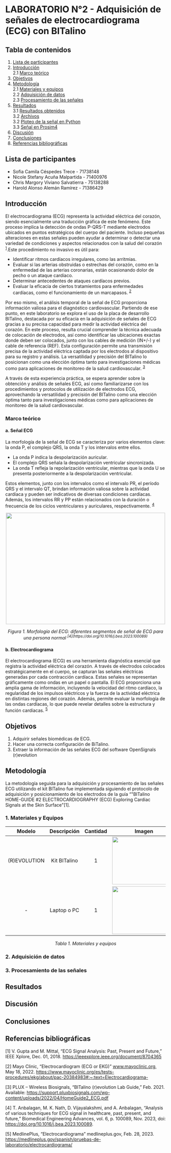 # LABORATORIO N°2 - Adquisición de señales de electrocardiograma (ECG) con BITalino
## Tabla de contenidos
1. [Lista de participantes](#lista)
2. [Introducción](#introduccion)\
   2.1 [Marco teórico](#marco)
3. [Objetivos](#objetivos)
4. [Metodología](#metodologia)\
   2.1 [Materiales y equipos](#materiales)\
   2.2 [Adquisición de datos](#adquisicion)\
   2.3 [Procesamiento de las señales](#procesamiento)
5. [Resultados](#resultados)\
   3.1 [Resultados obtenidos](#)\
   3.2 [Archivos](#)\
   3.2 [Ploteo de la señal en Python](#)\
   3.3 [Señal en Prosim4](#)
6. [Discusión](#discusion)
7. [Conclusiones](#conclusiones)
8. [Referencias bibliográficas](#referencias)

<a name="lista"></a>
## Lista de participantes
- Sofia Camila Céspedes Trece - 71738148
- Nicole Stefany Acuña Malpartida - 71400976
- Chris Margory Viviano Salvatierra - 75138288
- Harold Alonso Alemán Ramírez - 71386429
  
<a name="introduccion"></a>
## Introducción
El electrocardiograma (ECG) representa la actividad eléctrica del corazón, siendo esencialmente una traducción gráfica de este fenómeno. Este proceso implica la detección de ondas P-QRS-T mediante electrodos ubicados en puntos estratégicos del cuerpo del paciente. Incluso pequeñas alteraciones en estas señales pueden ayudar a determinar o detectar una variedad de condiciones y aspectos relacionados con la salud del corazón <sup>[1](https://ieeexplore.ieee.org/document/8704365)</sup>.Este procedimiento no invasivo es útil para:

- Identificar ritmos cardíacos irregulares, como las arritmias.
- Evaluar si las arterias obstruidas o estrechas del corazón, como en la enfermedad de las arterias coronarias, están ocasionando dolor de pecho o un ataque cardíaco.
- Determinar antecedentes de ataques cardíacos previos.
- Evaluar la eficacia de ciertos tratamientos para enfermedades cardíacas, como el funcionamiento de un marcapasos. <sup>[2](https://www.mayoclinic.org/es/tests-procedures/ekg/about/pac-20384983#:~:text=Electrocardiograma-)</sup>

Por eso mismo, el análisis temporal de la señal de ECG proporciona información valiosa para el diagnóstico cardiovascular. Partiendo de ese punto, en este laboratorio se explora el uso de la placa de desarrollo BITalino, destacada por su eficacia en la adquisición de señales de ECG gracias a su precisa capacidad para medir la actividad eléctrica del corazón. En este proceso, resulta crucial comprender la técnica adecuada de colocación de electrodos, así como identificar las ubicaciones exactas donde deben ser colocados, junto con los cables de medición (IN+/-) y el cable de referencia (REF). Esta configuración permite una transmisión precisa de la actividad eléctrica captada por los electrodos al dispositivo para su registro y análisis. La versatilidad y precisión del BITalino lo posicionan como una elección óptima tanto para investigaciones médicas como para aplicaciones de monitoreo de la salud cardiovascular. <sup>[3](https://support.pluxbiosignals.com/wp-content/uploads/2022/04/HomeGuide2_ECG.pdf)</sup>
	
A través de esta experiencia práctica, se espera aprender sobre la obtención y análisis de señales ECG, así como familiarizarse con los procedimientos y protocolos de utilización de electrodos ECG, aprovechando la versatilidad y precisión del BITalino como una elección óptima tanto para investigaciones médicas como para aplicaciones de monitoreo de la salud cardiovascular.

<a name="marco"></a>
### Marco teórico
#### a. Señal ECG
La morfología de la señal de ECG se caracteriza por varios elementos clave: la onda P, el complejo QRS, la onda T y los intervalos entre ellos.

- La onda P indica la despolarización auricular.
- El complejo QRS señala la despolarización ventricular sincronizada.
- La onda T refleja la repolarización ventricular, mientras que la onda U se presenta posteriormente a la despolarización ventricular.
  
Estos elementos, junto con los intervalos como el intervalo PR, el período QRS y el intervalo QT, brindan información valiosa sobre la actividad cardíaca y pueden ser indicativos de diversas condiciones cardíacas. Además, los intervalos RR y PP están relacionados con la duración o frecuencia de los ciclos ventriculares y auriculares, respectivamente. <sup>[4](https://doi.org/10.1016/j.bea.2023.100089)</sup>

</div>
<p align="center">
<image width="500" height="350"src="https://github.com/sofiacespedes22/ISB_2024_G8/assets/164541825/c90c0996-9e1f-4b7f-887d-b750cb7197ab">
<p align="center"><i>Figura 1. Morfología del ECG: diferentes segmentos de señal de ECG para una persona normal <sup>[4](https://doi.org/10.1016/j.bea.2023.100089)</sup> </i></p>
</div>

#### b. Electrocardiograma
El electrocardiograma (ECG) es una herramienta diagnóstica esencial que registra la actividad eléctrica del corazón. A través de electrodos colocados estratégicamente en el cuerpo, se capturan las señales eléctricas generadas por cada contracción cardíaca. Estas señales se representan gráficamente como ondas en un papel o pantalla. El ECG proporciona una amplia gama de información, incluyendo la velocidad del ritmo cardíaco, la regularidad de los impulsos eléctricos y la fuerza de la actividad eléctrica en distintas regiones del corazón. Además, permite evaluar la morfología de las ondas cardíacas, lo que puede revelar detalles sobre la estructura y función cardíacas. <sup>[5](https://medlineplus.gov/spanish/pruebas-de-laboratorio/electrocardiograma/)</sup>


<a name="objetivos"></a>
## Objetivos
1. Adquirir señales biomédicas de ECG.
2. Hacer una correcta configuración de BiTalino.
3. Extraer la información de las señales ECG del software OpenSignals (r)evolution

<a name="metodologia"></a>
## Metodología 
La metodología seguida para la adquisición y procesamiento de las señales ECG utilizando el kit BITalino fue implementada siguiendo el protocolo de adquisición y posicionamiento de los electrodos de la guía “"BITalino HOME-GUIDE #2 ELECTROCARDIOGRAPHY (ECG) Exploring Cardiac Signals at the Skin Surface"[1]. 

<a name="materiales"></a>
### 1. Materiales y Equipos
<div align="center">
	
|  **Modelo**  | **Descripción** | **Cantidad** | **Imagen** |
|:------------:|:---------------:|:------------:|:----------:|
|(R)EVOLUTION|Kit BITalino|1|<image width="200" height="150" src="https://github.com/sofiacespedes22/ISB_2024_G8/assets/164541825/c8d4e3ed-4054-4c4d-9820-0c1dbd5ddd6f">|
|-|Laptop o PC|1|<image width="200" height="150" src="https://github.com/sofiacespedes22/ISB_2024_G8/assets/164541825/571d6d42-97c0-461c-8767-a4e8cb3a9318">|
<p align="center"><i>Tabla 1. Materiales y equipos </i></p>
</div>

<a name="adquisicion"></a>
### 2. Adquisición de datos

<a name="procesamiento"></a>
### 3. Procesamiento de las señales

<a name="resultados"></a>
## Resultados

<a name="discusion"></a>
## Discusión

<a name="conclusiones"></a>
## Conclusiones


<a name="referencias"></a>
## Referencias bibliográficas
[1] V. Gupta and M. Mittal, “ECG Signal Analysis: Past, Present and Future,” IEEE Xplore, Dec. 01, 2018. https://ieeexplore.ieee.org/document/8704365

[2] Mayo Clinic, “Electrocardiogram (ECG or EKG)” www.mayoclinic.org, May 18, 2022. https://www.mayoclinic.org/es/tests-procedures/ekg/about/pac-20384983#:~:text=Electrocardiograma-

[3] PLUX – Wireless Biosignals, “BITalino (r)evolution Lab Guide,” Feb. 2021. Available: https://support.pluxbiosignals.com/wp-content/uploads/2022/04/HomeGuide2_ECG.pdf

[4] T. Anbalagan, M. K. Nath, D. Vijayalakshmi, and A. Anbalagan, “Analysis of various techniques for ECG signal in healthcare, past, present, and future,” Biomedical Engineering Advances, vol. 6, p. 100089, Nov. 2023, doi: https://doi.org/10.1016/j.bea.2023.100089.

[5] MedlinePlus, “Electrocardiograma” medlineplus.gov, Feb. 28, 2023. https://medlineplus.gov/spanish/pruebas-de-laboratorio/electrocardiograma/
